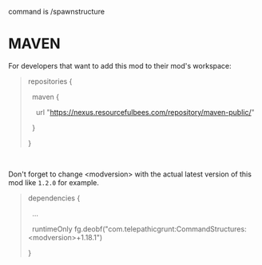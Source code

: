 command is /spawnstructure

# MAVEN

For developers that want to add this mod to their mod's workspace:

<blockquote>repositories {

&nbsp; maven {

&nbsp; &nbsp; url "https://nexus.resourcefulbees.com/repository/maven-public/"

&nbsp; }

}</blockquote>

&nbsp;

Don't forget to change \<modversion> with the actual latest version of this mod like `1.2.0` for example.

<blockquote>dependencies {


&nbsp; ...


&nbsp; runtimeOnly fg.deobf("com.telepathicgrunt:CommandStructures:\<modversion>+1.18.1")


}</blockquote>
